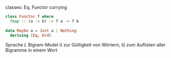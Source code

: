 classes: Eq, Functor
currying

```haskell
class Functor f where
  fmap :: (a -> b) -> f a -> f b
    
data Maybe a = Just a | Nothing
  deriving (Eq, Ord)    
```

Sprache _L_
Bigram-Model i) zur Gültigkeit von Wörtern, ii) zum Auflisten aller Bigramme in einem Wort
